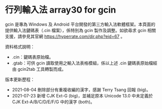# 行列輸入法 array30 for gcin
gcin 是專為 Windows 及 Android 平台開發的第三方輸入法軟體框架。本頁面的提供輸入法鍵碼表（.cin 檔案），係特別為 gcin 製作及調整。如欲尋求 gcin 相關支援，請參見其官網 https://hyperrate.com/dir.php?eid=67 。

資料格式說明：
* .cin：鍵碼表原始檔。
* .gtab：可供 gcin 讀取使用之輸入法表格模組，係以上述 .cin 鍵碼表原始檔經由 gcin2tab 工具轉製而成。

版本更新歷程：
* 2021-08-04 刪除部分有重複收編的漢字，感謝 Terry Tsang 回報 (big)。
* 2021-07-23 新增 CJK Ext-G (big)，並補足原本 Unicode 13.0 中未定義於 CJK Ext-A/B/C/D/E/F/G 中的漢字 (both)。
